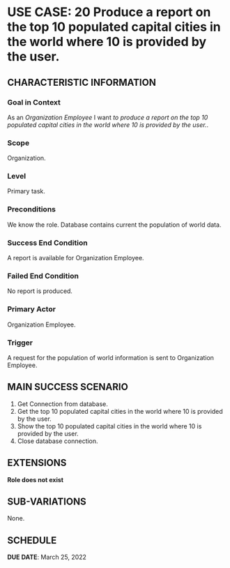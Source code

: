 # USE CASE: 20 Produce a report on the top 10 populated capital cities in the world where 10 is provided by the user.

## CHARACTERISTIC INFORMATION

### Goal in Context

As an *Organization Employee* I want *to produce a report on the top 10 populated capital cities in the world where 10 is provided by the user.*.

### Scope

Organization.

### Level

Primary task.

### Preconditions

We know the role.  Database contains current the population of world data.

### Success End Condition

A report is available for Organization Employee.

### Failed End Condition

No report is produced.

### Primary Actor

Organization Employee.

### Trigger

A request for the population of world information is sent to Organization Employee.

## MAIN SUCCESS SCENARIO

1. Get Connection from database.
2. Get the top 10 populated capital cities in the world where 10 is provided by the user.
3. Show the top 10 populated capital cities in the world where 10 is provided by the user.
4. Close database connection.

## EXTENSIONS

**Role does not exist**

## SUB-VARIATIONS

None.

## SCHEDULE

**DUE DATE**: March 25, 2022
